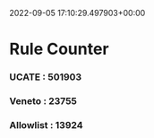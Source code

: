 2022-09-05 17:10:29.497903+00:00
# Rule Counter 
 ### UCATE : 501903

 ### Veneto : 23755

 ### Allowlist : 13924